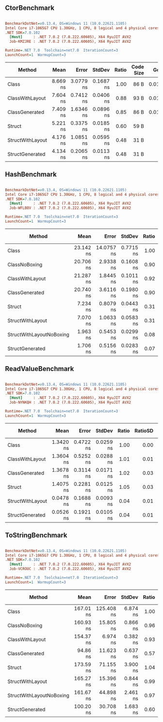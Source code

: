 ## CtorBenchmark
``` ini

BenchmarkDotNet=v0.13.4, OS=Windows 11 (10.0.22621.1105)
Intel Core i7-1065G7 CPU 1.30GHz, 1 CPU, 8 logical and 4 physical cores
.NET SDK=7.0.102
  [Host]     : .NET 7.0.2 (7.0.222.60605), X64 RyuJIT AVX2
  Job-KMZJRE : .NET 7.0.2 (7.0.222.60605), X64 RyuJIT AVX2

Runtime=.NET 7.0  Toolchain=net7.0  IterationCount=3  
LaunchCount=1  WarmupCount=3  

```
|           Method |     Mean |     Error |    StdDev | Ratio | Code Size |   Gen0 | Allocated | Alloc Ratio |
|----------------- |---------:|----------:|----------:|------:|----------:|-------:|----------:|------------:|
|            Class | 8.669 ns | 3.0779 ns | 0.1687 ns |  1.00 |      86 B | 0.0153 |      64 B |        1.00 |
|  ClassWithLayout | 7.604 ns | 0.7412 ns | 0.0406 ns |  0.88 |      93 B | 0.0134 |      56 B |        0.88 |
|   ClassGenerated | 7.409 ns | 1.6346 ns | 0.0896 ns |  0.85 |      86 B | 0.0153 |      64 B |        1.00 |
|           Struct | 5.221 ns | 0.3375 ns | 0.0185 ns |  0.60 |      59 B |      - |         - |        0.00 |
| StructWithLayout | 4.176 ns | 1.0851 ns | 0.0595 ns |  0.48 |      31 B |      - |         - |        0.00 |
|  StructGenerated | 4.134 ns | 0.2065 ns | 0.0113 ns |  0.48 |      31 B |      - |         - |        0.00 |

## HashBenchmark
``` ini

BenchmarkDotNet=v0.13.4, OS=Windows 11 (10.0.22621.1105)
Intel Core i7-1065G7 CPU 1.30GHz, 1 CPU, 8 logical and 4 physical cores
.NET SDK=7.0.102
  [Host]     : .NET 7.0.2 (7.0.222.60605), X64 RyuJIT AVX2
  Job-WFLBOV : .NET 7.0.2 (7.0.222.60605), X64 RyuJIT AVX2

Runtime=.NET 7.0  Toolchain=net7.0  IterationCount=3  
LaunchCount=1  WarmupCount=3  

```
|                   Method |      Mean |      Error |    StdDev | Ratio | RatioSD | Code Size |   Gen0 | Allocated | Alloc Ratio |
|------------------------- |----------:|-----------:|----------:|------:|--------:|----------:|-------:|----------:|------------:|
|                    Class | 23.142 ns | 14.0757 ns | 0.7715 ns |  1.00 |    0.00 |      15 B |      - |         - |          NA |
|            ClassNoBoxing | 20.706 ns |  2.9338 ns | 0.1608 ns |  0.90 |    0.03 |      15 B |      - |         - |          NA |
|          ClassWithLayout | 21.287 ns |  1.8445 ns | 0.1011 ns |  0.92 |    0.03 |      15 B |      - |         - |          NA |
|           ClassGenerated | 20.740 ns |  3.6116 ns | 0.1980 ns |  0.90 |    0.02 |      15 B |      - |         - |          NA |
|                   Struct |  7.234 ns |  0.8079 ns | 0.0443 ns |  0.31 |    0.01 |     260 B | 0.0057 |      24 B |          NA |
|         StructWithLayout |  7.070 ns |  1.0633 ns | 0.0583 ns |  0.31 |    0.01 |     236 B | 0.0057 |      24 B |          NA |
| StructWithLayoutNoBoxing |  1.963 ns |  0.5453 ns | 0.0299 ns |  0.08 |    0.00 |     137 B |      - |         - |          NA |
|          StructGenerated |  1.706 ns |  0.5156 ns | 0.0283 ns |  0.07 |    0.00 |     137 B |      - |         - |          NA |

## ReadValueBenchmark
``` ini

BenchmarkDotNet=v0.13.4, OS=Windows 11 (10.0.22621.1105)
Intel Core i7-1065G7 CPU 1.30GHz, 1 CPU, 8 logical and 4 physical cores
.NET SDK=7.0.102
  [Host]     : .NET 7.0.2 (7.0.222.60605), X64 RyuJIT AVX2
  Job-NYNKQH : .NET 7.0.2 (7.0.222.60605), X64 RyuJIT AVX2

Runtime=.NET 7.0  Toolchain=net7.0  IterationCount=3  
LaunchCount=1  WarmupCount=3  

```
|           Method |      Mean |     Error |    StdDev | Ratio | RatioSD | Code Size | Allocated | Alloc Ratio |
|----------------- |----------:|----------:|----------:|------:|--------:|----------:|----------:|------------:|
|            Class | 1.3420 ns | 0.4722 ns | 0.0259 ns |  1.00 |    0.00 |      91 B |         - |          NA |
|  ClassWithLayout | 1.3604 ns | 0.5252 ns | 0.0288 ns |  1.01 |    0.01 |      92 B |         - |          NA |
|   ClassGenerated | 1.3678 ns | 0.3114 ns | 0.0171 ns |  1.02 |    0.03 |      91 B |         - |          NA |
|           Struct | 1.4075 ns | 0.2281 ns | 0.0125 ns |  1.05 |    0.03 |     132 B |         - |          NA |
| StructWithLayout | 0.0478 ns | 0.1688 ns | 0.0093 ns |  0.04 |    0.01 |      90 B |         - |          NA |
|  StructGenerated | 0.0526 ns | 0.1921 ns | 0.0105 ns |  0.04 |    0.01 |      90 B |         - |          NA |

## ToStringBenchmark
``` ini

BenchmarkDotNet=v0.13.4, OS=Windows 11 (10.0.22621.1105)
Intel Core i7-1065G7 CPU 1.30GHz, 1 CPU, 8 logical and 4 physical cores
.NET SDK=7.0.102
  [Host]     : .NET 7.0.2 (7.0.222.60605), X64 RyuJIT AVX2
  Job-VCROUC : .NET 7.0.2 (7.0.222.60605), X64 RyuJIT AVX2

Runtime=.NET 7.0  Toolchain=net7.0  IterationCount=3  
LaunchCount=1  WarmupCount=3  

```
|                   Method |      Mean |      Error |   StdDev | Ratio | RatioSD | Code Size |   Gen0 | Allocated | Alloc Ratio |
|------------------------- |----------:|-----------:|---------:|------:|--------:|----------:|-------:|----------:|------------:|
|                    Class | 167.01 ns | 125.408 ns | 6.874 ns |  1.00 |    0.00 |      15 B | 0.1509 |     632 B |        1.00 |
|            ClassNoBoxing | 160.93 ns |  15.805 ns | 0.866 ns |  0.96 |    0.05 |      15 B | 0.1509 |     632 B |        1.00 |
|          ClassWithLayout | 154.37 ns |   6.974 ns | 0.382 ns |  0.93 |    0.04 |      15 B | 0.1509 |     632 B |        1.00 |
|           ClassGenerated |  94.86 ns |  11.623 ns | 0.637 ns |  0.57 |    0.02 |      15 B | 0.1128 |     472 B |        0.75 |
|                   Struct | 173.59 ns |  71.155 ns | 3.900 ns |  1.04 |    0.03 |     436 B | 0.1566 |     656 B |        1.04 |
|         StructWithLayout | 165.27 ns |  15.396 ns | 0.844 ns |  0.99 |    0.04 |     424 B | 0.1566 |     656 B |        1.04 |
| StructWithLayoutNoBoxing | 161.67 ns |  44.898 ns | 2.461 ns |  0.97 |    0.03 |   1,256 B | 0.1509 |     632 B |        1.00 |
|          StructGenerated | 100.20 ns |  30.708 ns | 1.683 ns |  0.60 |    0.02 |     156 B | 0.1147 |     480 B |        0.76 |

